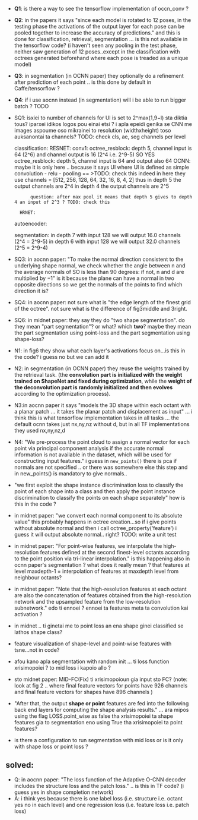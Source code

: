 - **Q1**: is there a way to see the tensorflow implementation of occn_conv ?

- **Q2**: in the papers it says "since each model is rotated to 12 poses, in the testing phase the activations of the output layer for each pose can be pooled together to increase the accuracy of predictions." and this is done for classification, retrieval, segmentation ... is this not available in the tensorflow code? (i haven't seen any pooling in the test phase, neither saw generation of 12 poses..except in the classification with octrees generated beforehand where each pose is treaded as a unique model)

- **Q3**: in segmentation (in OCNN paper) they optionally do a refinement after prediction of each point .. is this done by default in Caffe/tensorflow ?

- **Q4**: if i use aocnn instead (in segmentation) will i be able to run bigger batch ? TODO

- SQ1: isxiei to number of channels for Ul is set to 2^max(1,9−l) sta diktia tous? iparxei idikos logos pou einai etsi ? i apla epeidi genika se CNN me images aspoume oso mikrainei to resolution (widthxheight) toso auksanontai ta channels? TODO: check cls, ae, seg channels per level

    classification:
        RESNET:
            conv1:
            octree_resblock: depth 5, channel input is 64 (2^6) and channel output is 16 (2^4 i.e. 2^9-5) SO YES
            octree_resblock: depth 5, channel input is 64 and output also 64
        OCNN:
            maybe it is only here .. because it says Ul where Ul is defined as simple convolution - relu - pooling == >TODO: check this
            indeed in here they use channels = [512, 256, 128, 64, 32, 16, 8, 4, 2]
            thus in depth 5 the output channels are 2^4
            in depth 4 the output channels are 2^5
            
            question: after max pool it means that depth 5 gives to depth 4 an input of 2^3 ? TODO: check this
        
        HRNET:
    
    autoencoder:
    
    segmentation:
        in depth 7 with input 128 we will output 16.0 channels (2^4 = 2^9-5)
        in depth 6 with input 128 we will output 32.0 channels (2^5 = 2^9-4)

- SQ3: in aocnn paper: "To make the normal direction consistent to the underlying shape normal, we check whether the angle between n and the average normals of SO is less than 90 degrees: if not, n and d are multiplied by −1" is it because the plane can have a normal in two opposite directions so we get the normals of the points to find which direction it is?

- SQ4: in aocnn paper: not sure what is "the edge length of the finest grid of the octree". not sure what is the difference of fig3middle and 3right.


- SQ6: in midnet paper: they say they do "two shape segmentation". do they mean "part segmentation"? or what? which **two**? maybe they mean the part segmentation using point-loss and the part segmentation using shape-loss? 

- N1: in fig6 they show what each layer's activations focus on...is this in the code? i guess no but we can add it

- N2: in segmentation (in OCNN paper) they reuse the weights trained by the retrieval task. (the **convolution part is initialized with the weight trained on ShapeNet and fixed during optimization**, while the **weight of the deconvolution part is randomly initialized and then evolves** according to the optimization process).

- N3:in aocnn paper it says "models the 3D shape within each octant with a planar patch ... it takes the planar patch and displacement as input" ... i think this is what tensorflow implementation takes in all tasks ...  the default ocnn takes just nx,ny,nz without d, but in all TF implementations they used nx,ny,nz,d

- N4: "We pre-process the point cloud to assign a normal vector for each point via principal component analysis if the accurate normal information is not available in the dataset, which will be used for constructing input features." i guess in ```new_points()``` there is pca if normals are not specified .. or there was somewhere else this step and in new_points() is mandatory to give normals..


- "we first exploit the shape instance discrimination loss to classify the point of each shape into a class and then apply the point instance discrimination to classify the points on each shape separately" how is this in the code ?

- in midnet paper: "we convert each normal component to its absolute value" this probably happens in octree creation...so if i give points without absolute normal and then i call octree_property('feature') i guess it will output absolute normal.. right? TODO: write a unit test

- in midnet paper: "For point-wise features, we interpolate the high-resolution features defined at the second finest-level octants according to the point position via tri-linear interpolation." is this happening also in ocnn paper's segmentation ? what does it really mean ? that features at level maxdepth-1 = interpolation of features at maxdepth level from neighbour octants?

- in midnet paper: "Note that the high-resolution features at each octant are also the concatenation of features obtained from the high-resolution network and the upsampled feature from the low-resolution subnetwork." edo ti ennoei ? ennoei ta features meta ta convolution kai activation ? 

- in midnet .. ti ginetai me to point loss an ena shape ginei classified se lathos shape class?

- feature visualization of shape-level and point-wise features with tsne...not in code?

- afou kano apla segmentation with random init ... ti loss function xrisimopoiei ? to mid loss i kapoio allo ?

- sto midnet paper: MID-FC(Fix) ti xrisimopoioun gia input sto FC? (note: look at fig 2 .. where final feature vectors for points have 926 channels and final feature vectors for shapes have 896 channels )

- "After that, the output **shape or point** features are fed into the following back end layers for computing the shape analysis results." ... ara mipos using the flag LOSS.point_wise as false tha xrisimopoiei ta shape features gia to segmentation eno using True tha xrisimopoiei ta point features?

- is there a configuration to run segmentation with mid loss or is it only with shape loss or point loss ?

solved:
---
- Q: in aocnn paper: "The loss function of the Adaptive O-CNN decoder includes the structure loss and the patch loss." .. is this in TF code? (i guess yes in shape completion network)
- A: i think yes because there is one label loss (i.e. structure i.e. octant yes no in each level) and one regression loss (i.e. feature loss i.e. patch loss)
